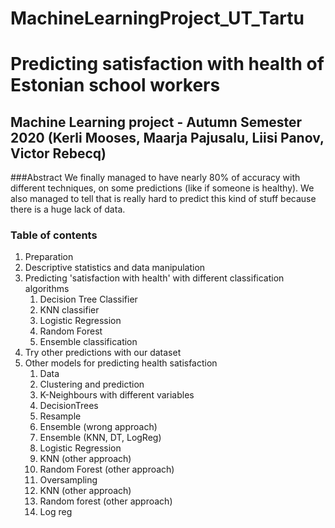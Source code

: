 # MachineLearningProject_UT_Tartu
# Predicting satisfaction with health of Estonian school workers

## Machine Learning project - Autumn Semester 2020 (Kerli Mooses, Maarja Pajusalu, Liisi Panov, Victor Rebecq)

###Abstract
We finally managed to have nearly 80% of accuracy with different techniques, on some predictions (like if someone is healthy).
We also managed to tell that is really hard to predict this kind of stuff because there is a huge lack of data.

### Table of contents

1. Preparation
2. Descriptive statistics and data manipulation
3. Predicting 'satisfaction with health' with different classification algorithms
    1. Decision Tree Classifier
    2. KNN classifier
    3. Logistic Regression
    4. Random Forest
    5. Ensemble classification
4. Try other predictions with our dataset
5. Other models for predicting health satisfaction
    1. Data
    2. Clustering and prediction
    3. K-Neighbours with different variables
    4. DecisionTrees
    5. Resample
    6. Ensemble (wrong approach)
    7. Ensemble (KNN, DT, LogReg)
    8. Logistic Regression
    9. KNN (other approach)
    10. Random Forest (other approach)
    11. Oversampling
    12. KNN (other approach)
    13. Random forest (other approach)
    14. Log reg
